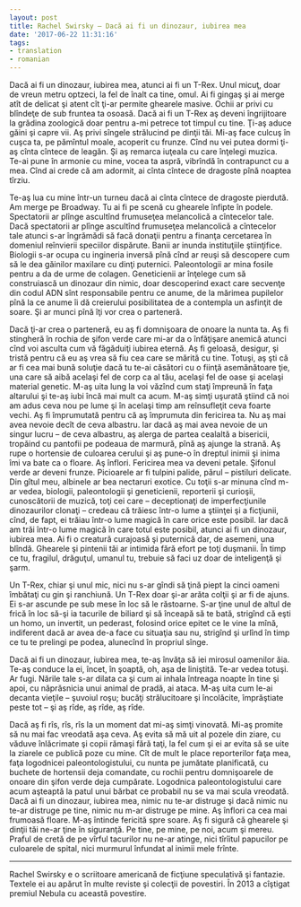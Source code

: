 ```yaml
---
layout: post
title: Rachel Swirsky – Dacă ai fi un dinozaur, iubirea mea
date: '2017-06-22 11:31:16'
tags:
- translation
- romanian
---
```


Dacă ai fi un dinozaur, iubirea mea, atunci ai fi un T-Rex. Unul micuţ, doar de vreun metru optzeci, la fel de înalt ca tine, omul. Ai fi gingaş şi ai merge atît de delicat şi atent cît ţi-ar permite ghearele masive. Ochii ar privi cu blîndeţe de sub fruntea ta osoasă. Dacă ai fi un T-Rex aş deveni îngrijitoare la grădina zoologică doar pentru a-mi petrece tot timpul cu tine. Ţi-aş aduce găini şi capre vii. Aş privi sîngele strălucind pe dinţii tăi. Mi-aş face culcuş în cuşca ta, pe pămîntul moale, acoperit cu frunze. Cînd nu vei putea dormi ţi-aş cînta cîntece de leagăn. Şi aş remarca iuţeala cu care înţelegi muzica. Te-ai pune în armonie cu mine, vocea ta aspră, vibrîndă în contrapunct cu a mea. Cînd ai crede că am adormit, ai cînta cîntece de dragoste pînă noaptea tîrziu.

Te-aş lua cu mine într-un turneu dacă ai cînta cîntece de dragoste pierdută. Am merge pe Broadway. Tu ai fi pe scenă cu ghearele înfipte în podele. Spectatorii ar plînge ascultînd frumuseţea melancolică a cîntecelor tale. Dacă spectatorii ar plînge ascultînd frumuseţea melancolică a cîntecelor tale atunci s-ar îngrămădi să facă donaţii pentru a finanţa cercetarea în domeniul reînvierii speciilor dispărute. Banii ar inunda instituţiile ştiinţifice. Biologii s-ar ocupa cu ingineria inversă pînă cînd ar reuşi să descopere cum să le dea găinilor maxilare cu dinţi puternici. Paleontologii ar mina fosile pentru a da de urme de colagen. Geneticienii ar înţelege cum să construiască un dinozaur din nimic, doar descoperind exact care secvenţe din codul ADN sînt responsabile pentru ce anume, de la mărimea pupilelor pînă la ce anume îi dă creierului posibilitatea de a contempla un asfinţit de soare. Şi ar munci pînă îţi vor crea o parteneră.

Dacă ţi-ar crea o parteneră, eu aş fi domnişoara de onoare la nunta ta. Aş fi stingheră în rochia de şifon verde care mi-ar da o înfăţişare anemică atunci cînd voi asculta cum vă făgăduiţi iubirea eternă. Aş fi geloasă, desigur, şi tristă pentru că eu aş vrea să fiu cea care se mărită cu tine. Totuşi, aş şti că ar fi cea mai bună soluţie dacă tu te-ai căsători cu o fiinţă asemănătoare ţie, una care să aibă acelaşi fel de corp ca al tău, acelaşi fel de oase şi acelaşi material genetic. M-aş uita lung la voi văzînd cum staţi împreună în faţa altarului şi te-aş iubi încă mai mult ca acum. M-aş simţi uşurată ştiind că noi am adus ceva nou pe lume şi în acelaşi timp am reînsufleţit ceva foarte vechi. Aş fi împrumutată pentru că aş împrumuta din fericirea ta. Nu aş mai avea nevoie decît de ceva albastru. Iar dacă aş mai avea nevoie de un singur lucru – de ceva albastru, aş alerga de partea cealaltă a bisericii, tropăind cu pantofii pe podeaua de marmură, pînă aş ajunge la strană. Aş rupe o hortensie de culoarea cerului şi aş pune-o în dreptul inimii şi inima îmi va bate ca o floare. Aş înflori. Fericirea mea va deveni petale. Şifonul verde ar deveni frunze. Picioarele ar fi tulpini palide, părul – pistiluri delicate. Din gîtul meu, albinele ar bea nectaruri exotice. Cu toţii s-ar minuna cînd m-ar vedea, biologii, paleontologii şi geneticienii, reporterii şi curioşii, cunoscătorii de muzică, toţi cei care – deceptionaţi de imperfecţiunile dinozaurilor clonaţi – credeau că trăiesc într-o lume a ştiinţei şi a ficţiunii, cînd, de fapt, ei trăiau într-o lume magică în care orice este posibil.
Iar dacă am trăi într-o lume magică în care totul este posibil, atunci ai fi un dinozaur, iubirea mea. Ai fi o creatură curajoasă şi puternică dar, de asemeni, una blîndă. Ghearele şi pintenii tăi ar intimida fără efort pe toţi duşmanii. În timp ce tu, fragilul, drăguţul, umanul tu, trebuie să faci uz doar de inteligenţă şi şarm.

Un T-Rex, chiar şi unul mic, nici nu s-ar gîndi să ţină piept la cinci oameni îmbătaţi cu gin şi ranchiună. Un T-Rex doar şi-ar arăta colţii şi ar fi de ajuns. Ei s-ar ascunde pe sub mese în loc să le răstoarne. S-ar ţine unul de altul de frică în loc să-şi ia tacurile de biliard şi să înceapă să te bată, strigînd că eşti un homo, un invertit, un pederast, folosind orice epitet ce le vine la mînă, indiferent dacă ar avea de-a face cu situaţia sau nu, strigînd şi urlînd în timp ce tu te prelingi pe podea, alunecînd în propriul sînge.

Dacă ai fi un dinozaur, iubirea mea, te-aş învăţa să iei mirosul oamenilor ăia. Te-aş conduce la ei, încet, în şoaptă, oh, aşa de liniştită. Te-ar vedea totuşi. Ar fugi. Nările tale s-ar dilata ca şi cum ai inhala întreaga noapte în tine şi apoi, cu năprăsnicia unui animal de pradă, ai ataca. M-aş uita cum le-ai decanta vieţile – şuvoiul roşu; bucăţi strălucitoare şi încolăcite, împrăştiate peste tot – şi aş rîde, aş rîde, aş rîde.

Dacă aş fi rîs, rîs, rîs la un moment dat mi-aş simţi vinovată. Mi-aş promite să nu mai fac vreodată aşa ceva. Aş evita să mă uit al pozele din ziare, cu văduve înlăcrimate şi copii rămaşi fără taţi, la fel cum şi ei ar evita să se uite la ziarele ce publică poze cu mine. Cît de mult le place reporterilor faţa mea, faţa logodnicei 
paleontologistului, cu nunta pe jumătate planificată, cu buchete de hortensii deja comandate, cu rochii pentru domnişoarele de onoare din şifon verde deja cumpărate. Logodnica paleontologistului care acum aşteaptă la patul unui bărbat ce probabil nu se va mai scula vreodată.
Dacă ai fi un dinozaur, iubirea mea, nimic nu te-ar distruge şi dacă nimic nu te-ar distruge pe tine, nimic nu m-ar distruge pe mine. Aş înflori ca cea mai frumoasă floare. M-aş întinde fericită spre soare. Aş fi sigură că ghearele şi dinţii tăi ne-ar ţine în siguranţă. Pe tine, pe mine, pe noi, acum şi mereu. Praful de cretă de pe vîrful tacurilor nu ne-ar atinge, nici tîrîitul papucilor pe culoarele de spital, nici murmurul înfundat al inimii mele frînte.

---

Rachel Swirsky e o scriitoare americană de ficţiune speculativă şi fantazie. Textele ei au apărut în multe reviste şi colecţii de povestiri. În 2013 a cîştigat premiul Nebula cu această povestire.
